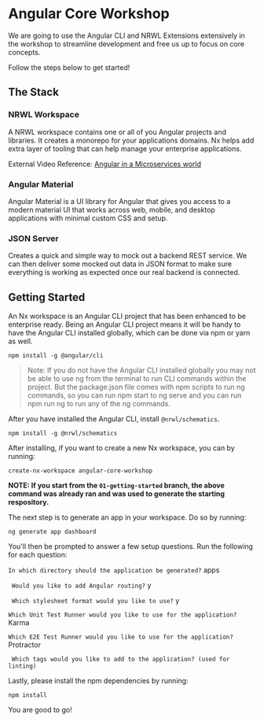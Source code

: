 # Angular Core Workshop

We are going to use the Angular CLI and NRWL Extensions extensively in the workshop to streamline development and free us up to focus on core concepts.

Follow the steps below to get started!

## The Stack

### NRWL Workspace
A NRWL workspace contains one or all of you Angular projects and libraries. It creates a monorepo for your applications domains. Nx helps add extra layer of tooling that can help manage your enterprise applications. 

External Video Reference: [Angular in a Microservices world](https://www.youtube.com/watch?v=d04U7SjORTI)

### Angular Material
Angular Material is a UI library for Angular that gives you access to a modern material UI that works across web, mobile, and desktop applications with minimal custom CSS and setup.

### JSON Server
Creates a quick and simple way to mock out a backend REST service. We can then deliver some mocked out data in JSON format to make sure everything is working as expected once our real backend is connected.

## Getting Started

An Nx workspace is an Angular CLI project that has been enhanced to be enterprise ready. Being an Angular CLI project means it will be handy to have the Angular CLI installed globally, which can be done via npm or yarn as well.

```
npm install -g @angular/cli
```

> Note: If you do not have the Angular CLI installed globally you may not be able to use ng from the terminal to run CLI commands within the project. But the package.json file comes with npm scripts to run ng commands, so you can run npm start to ng serve and you can run npm run ng <command> to run any of the ng commands.

After you have installed the Angular CLI, install `@nrwl/schematics`.

```
npm install -g @nrwl/schematics
```

After installing, if you want to create a new Nx workspace, you can by running:

```
create-nx-workspace angular-core-workshop
```

**NOTE: If you start from the `01-getting-started` branch, the above command was already ran and was used to generate the starting respository.**

The next step is to generate an app in your workspace. Do so by running:

```
ng generate app dashboard
```

You'll then be prompted to answer a few setup questions. Run the following for each question:


` In which directory should the application be generated? `   apps

` Would you like to add Angular routing?`  y

` Which stylesheet format would you like to use?` y

` Which Unit Test Runner would you like to use for the application? `  Karma

` Which E2E Test Runner would you like to use for the application? `  Protractor

` Which tags would you like to add to the application? (used for linting)`

Lastly, please install the npm dependencies by running:
```
npm install
```
You are good to go!
